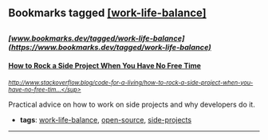 ## Bookmarks tagged [[work-life-balance]](https://www.bookmarks.dev/search?q=[work-life-balance])

_<sup><sup>[www.bookmarks.dev/tagged/work-life-balance](https://www.bookmarks.dev/tagged/work-life-balance)</sup></sup>_
---
#### [How to Rock a Side Project When You Have No Free Time](http://www.stackoverflow.blog/code-for-a-living/how-to-rock-a-side-project-when-you-have-no-free-time)
_<sup>http://www.stackoverflow.blog/code-for-a-living/how-to-rock-a-side-project-when-you-have-no-free-tim...</sup>_

Practical advice on how to work on side projects and why developers do it.
* **tags**: [work-life-balance](../tagged/work-life-balance.md), [open-source](../tagged/open-source.md), [side-projects](../tagged/side-projects.md)
---
